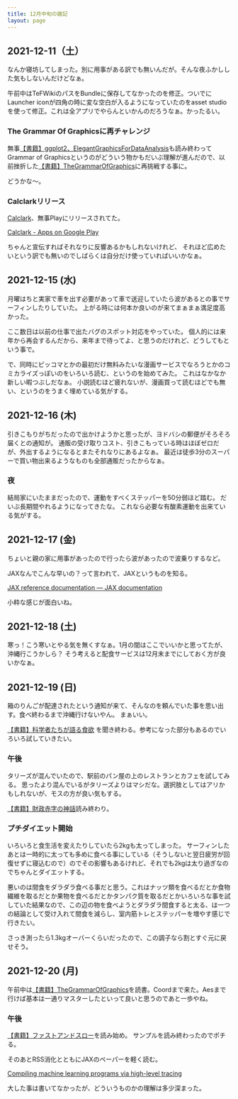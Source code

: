 ```yaml
---
title: 12月中旬の雑記
layout: page
---
```


## 2021-12-11（土）

なんか寝坊してしまった。別に用事がある訳でも無いんだが。そんな夜ふかしした気もしないんだけどなぁ。

午前中はTeFWikiのパスをBundleに保存してなかったのを修正。ついでにLauncher iconが四角の時に変な空白が入るようになっていたのをasset studioを使って修正。これは全アプリでやらんといかんのだろうなぁ。かったるい。

### The Grammar Of Graphicsに再チャレンジ

無事[【書籍】ggplot2、ElegantGraphicsForDataAnalysis](https://karino2.github.io/RandomThoughts/【書籍】ggplot2、ElegantGraphicsForDataAnalysis.md)も読み終わってGrammar of Graphicsというのがどういう物かもだいぶ理解が進んだので、以前挫折した[【書籍】TheGrammarOfGraphics](https://karino2.github.io/RandomThoughts/【書籍】TheGrammarOfGraphics.md)に再挑戦する事に。

どうかな〜。

### Calclarkリリース

[Calclark](https://karino2.github.io/RandomThoughts/Calclark.md)、無事Playにリリースされてた。

[Calclark - Apps on Google Play](https://play.google.com/store/apps/details?id=io.github.karino2.calclark)

ちゃんと宣伝すればそれなりに反響あるかもしれないけれど、
それほど広めたいという訳でも無いのでしばらくは自分だけ使っていればいいかなぁ。

## 2021-12-15 (水)

月曜はちと実家で車を出す必要があって車で送迎していたら波があるとの事でサーフィンしたりしていた。
上がる時には何本か良いのが来てまぁまぁ満足度高かった。

ここ数日は以前の仕事で出たバグのスポット対応をやっていた。
個人的には来年から再会するんだから、来年まで待ってよ、と思うのだけれど、どうしてもという事で。

で、同時にピッコマとかの最初だけ無料みたいな漫画サービスでなろうとかのコミカライズっぽいのをいろいろ読む、というのを始めてみた。
これはなかなか新しい暇つぶしだなぁ。
小説読むほど疲れないが、漫画買って読むほどでも無い、というのをうまく埋めている気がする。

## 2021-12-16 (木)

引きこもりがちだったので出かけようかと思ったが、ヨドバシの郵便がそろそろ届くとの通知が。
通販の受け取りコスト、引きこもっている時はほぼゼロだが、外出するようになるとまたそれなりにあるよなぁ。
最近は徒歩3分のスーパーで買い物出来るようなものも全部通販だったからなぁ。

### 夜

結局家にいたままだったので、運動をすべくステッパーを50分弱ほど踏む。
だいぶ長期間やれるようになってきたな。
これなら必要な有酸素運動を出来ている気がする。

## 2021-12-17 (金)

ちょいと親の家に用事があったので行ったら波があったので波乗りするなど。

JAXなんでこんな早いの？って言われて、JAXというものを知る。

[JAX reference documentation — JAX documentation](https://jax.readthedocs.io/en/latest/index.html)

小粋な感じが面白いね。

## 2021-12-18 (土)

寒っ！こう寒いとやる気を無くすなぁ。1月の間はここでいいかと思ってたが、沖縄行こうかしら？
そう考えると配食サービスは12月末までにしておく方が良いかなぁ。


## 2021-12-19 (日)

箱のりんごが配達されたという通知が来て、そんなのを頼んでいた事を思い出す。食べ終わるまで沖縄行けないやん。
まぁいい。

[【書籍】科学者たちが語る食欲](https://karino2.github.io/RandomThoughts/【書籍】科学者たちが語る食欲.md) を聞き終わる。参考になった部分もあるのでいろいろ試していきたい。

### 午後

タリーズが混んでいたので、駅前のパン屋の上のレストランとカフェを試してみる。
思ったより混んでいるがタリーズよりはマシだな。選択肢としてはアリかもしれないが、モスの方が良い気もする。

[【書籍】財政赤字の神話](https://karino2.github.io/RandomThoughts/【書籍】財政赤字の神話.md)読み終わり。

### プチダイエット開始

いろいろと食生活を変えたりしていたら2kgも太ってしまった。
サーフィンしたあとは一時的に太っても多めに食べる事にしている（そうしないと翌日疲労が回復せずに寝込むので）のでその影響もあるけれど、それでも2kgは太り過ぎなのでちゃんとダイエットする。

悪いのは間食をダラダラ食べる事だと思う。これはナッツ類を食べるだとか食物繊維を取るだとか果物を食べるだとかタンパク質を取るだとかいろいろな事を試していた結果なので、この辺の物を食べようとダラダラ間食すると太る、は一つの結論として受け入れて間食を減らし、室内筋トレとステッパーを増やす感じで行きたい。

さっき測ったら1.3kgオーバーくらいだったので、この調子なら割とすぐ元に戻せそう。

## 2021-12-20 (月)

午前中は[【書籍】TheGrammarOfGraphics](https://karino2.github.io/RandomThoughts/【書籍】TheGrammarOfGraphics.md)を読書。Coordまで来た。Aesまで行けば基本は一通りマスターしたといって良いと思うのであと一歩やね。

### 午後

[【書籍】ファストアンドスロー](https://karino2.github.io/RandomThoughts/【書籍】ファストアンドスロー.md)を読み始め。
サンプルを読み終わったのでポチる。

そのあとRSS消化とともにJAXのペーパーを軽く読む。

[Compiling machine learning programs via high-level tracing](https://mlsys.org/Conferences/2019/doc/2018/146.pdf)

大した事は書いてなかったが、どういうものかの理解は多少深まった。